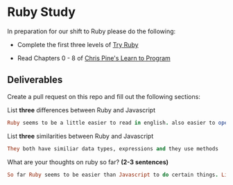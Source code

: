 # Ruby Study

In preparation for our shift to Ruby please do the following:

* Complete the first three levels of [Try Ruby](http://tryruby.org/)

* Read Chapters 0 - 8 of [Chris Pine's Learn to Program](https://pine.fm/LearnToProgram/)

## Deliverables

Create a pull request on this repo and fill out the following sections:

List **three** differences between Ruby and Javascript

```ruby
Ruby seems to be a little easier to read in english. also easier to open external files
```

List **three** similarities between Ruby and Javascript

```ruby
They both have similiar data types, expressions and they use methods
```

What are your thoughts on ruby so far? **(2-3 sentences)**

```ruby
So far Ruby seems to be easier than Javascript to do certain things. Like in the tryruby.com tutorial it seems easy to open and change an exernal file.
```
